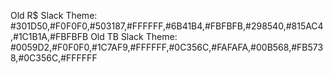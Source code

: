 Old R$ Slack Theme: #301D50,#F0F0F0,#503187,#FFFFFF,#6B41B4,#FBFBFB,#298540,#815AC4,#1C1B1A,#FBFBFB
Old TB Slack Theme: #0059D2,#F0F0F0,#1C7AF9,#FFFFFF,#0C356C,#FAFAFA,#00B568,#FB5738,#0C356C,#FFFFFF